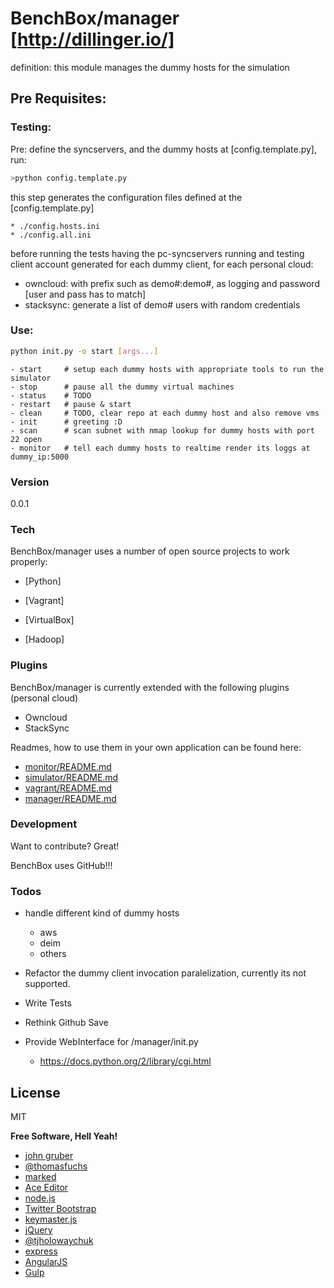 # BenchBox/manager [http://dillinger.io/]

definition: this module manages the dummy hosts for the simulation

## Pre Requisites:
### Testing:
Pre: define the syncservers, and the dummy hosts at [config.template.py], run:
```sh
>python config.template.py
```
this step generates the configuration files defined at the [config.template.py]

    * ./config.hosts.ini
    * ./config.all.ini


before running the tests having the pc-syncservers running and testing client account generated for each dummy
client, for each personal cloud:
 * owncloud: with prefix such as demo#:demo#, as logging and password [user and pass has to match]
 * stacksync: generate a list of demo# users with random credentials



### Use:


```sh
python init.py -o start [args...]
```

    - start     # setup each dummy hosts with appropriate tools to run the simulator
    - stop      # pause all the dummy virtual machines
    - status    # TODO
    - restart   # pause & start
    - clean     # TODO, clear repo at each dummy host and also remove vms
    - init      # greeting :D
    - scan      # scan subnet with nmap lookup for dummy hosts with port 22 open
    - monitor   # tell each dummy hosts to realtime render its loggs at dummy_ip:5000
 
### Version
0.0.1

### Tech

BenchBox/manager uses a number of open source projects to work properly:

* [Python]


* [Vagrant]
* [VirtualBox]
* [Hadoop]


 
 
### Plugins

BenchBox/manager is currently extended with the following plugins (personal cloud)

* Owncloud
* StackSync

Readmes, how to use them in your own application can be found here:

* [monitor/README.md](https://github.com/CloudSpaces/BenchBox/tree/master/monitor/README.md)
* [simulator/README.md](https://github.com/CloudSpaces/BenchBox/tree/master/simulator/README.md)
* [vagrant/README.md](https://github.com/CloudSpaces/BenchBox/tree/master/vagrant/README.md)
* [manager/README.md](https://github.com/CloudSpaces/BenchBox/tree/master/manager/README.md)

### Development

Want to contribute? Great!

BenchBox uses GitHub!!!


### Todos
- handle different kind of dummy hosts
	* aws
	* deim
	* others
- Refactor the dummy client invocation paralelization, currently its not supported.
- Write Tests
- Rethink Github Save 

- Provide WebInterface for /manager/init.py
	* https://docs.python.org/2/library/cgi.html



License
----

MIT


**Free Software, Hell Yeah!**

- [john gruber](http://daringfireball.net)
- [@thomasfuchs](http://twitter.com/thomasfuchs) 
- [marked](https://github.com/chjj/marked)
- [Ace Editor](http://ace.ajax.org)
- [node.js](http://nodejs.org)
- [Twitter Bootstrap](http://twitter.github.com/bootstrap/)
- [keymaster.js](https://github.com/madrobby/keymaster)
- [jQuery](http://jquery.com)
- [@tjholowaychuk](http://twitter.com/tjholowaychuk)
- [express](http://expressjs.com)
- [AngularJS](http://angularjs.org)
- [Gulp](http://gulpjs.com)
